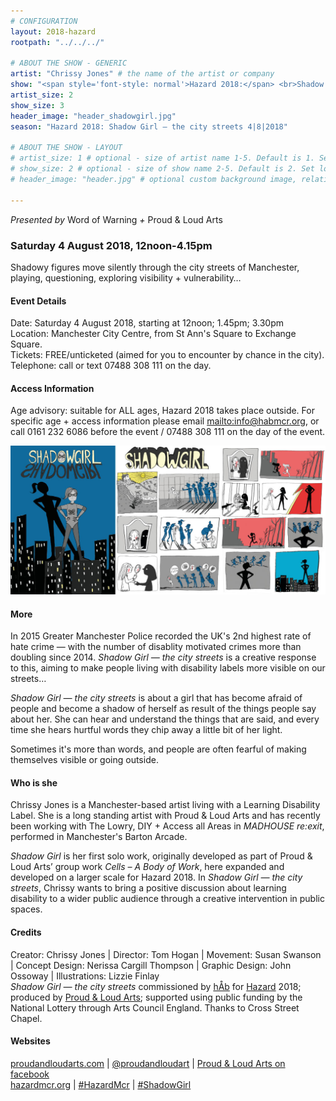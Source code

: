 ```yaml
---
# CONFIGURATION
layout: 2018-hazard
rootpath: "../../../"

# ABOUT THE SHOW - GENERIC
artist: "Chrissy Jones" # the name of the artist or company
show: "<span style='font-style: normal'>Hazard 2018:</span> <br>Shadow Girl — <br>the city streets" # the name of the show
artist_size: 2
show_size: 3
header_image: "header_shadowgirl.jpg"    
season: "Hazard 2018: Shadow Girl — the city streets 4|8|2018"

# ABOUT THE SHOW - LAYOUT
# artist_size: 1 # optional - size of artist name 1-5. Default is 1. Set longer names to lower values
# show_size: 2 # optional - size of show name 2-5. Default is 2. Set longer names to lower values
# header_image: "header.jpg" # optional custom background image, relative to current page

---
```

*Presented by* Word of Warning *+* Proud & Loud Arts            
         
### Saturday 4 August 2018, 12noon-4.15pm      
Shadowy figures move silently through the city streets of Manchester, playing, questioning, exploring visibility + vulnerability…     
               
#### Event Details        
Date: Saturday 4 August 2018, starting at 12noon; 1.45pm; 3.30pm                
Location: Manchester City Centre, from St Ann's Square to Exchange Square.          
Tickets: FREE/unticketed (aimed for you to encounter by chance in the city).             
Telephone: call or text 07488 308 111 on the day.           
          
#### Access Information            
Age advisory: suitable for ALL ages, Hazard 2018 takes place outside. For specific age + access information please email <mailto:info@habmcr.org>, or call 0161 232 6086 before the event / 07488 308 111 on the day of the event.     
        
![Shadow Girl — the city streets](shadowgirlcartoon.jpg)        
        
#### More         
In 2015 Greater Manchester Police recorded the UK's 2nd highest rate of hate crime — with the number of disablity motivated crimes more than doubling since 2014. *Shadow Girl — the city streets* is a creative response to this, aiming to make people living with disability labels more visible on our streets…         
           
*Shadow Girl — the city streets* is about a girl that has become afraid of people and become a shadow of herself as result of the things people say about her. She can hear and understand the things that are said, and every time she hears hurtful words they chip away a little bit of her light.          
         
Sometimes it's more than words, and people are often fearful of making themselves visible or going outside.              
          
#### Who is she           
Chrissy Jones is a Manchester-based artist living with a Learning Disability Label. She is a long standing artist with Proud & Loud Arts and has recently been working with The Lowry, DIY + Access all Areas in *MADHOUSE re:exit*, performed in Manchester's Barton Arcade.          
              
*Shadow Girl* is her first solo work, originally developed as part of Proud & Loud Arts’ group work *Cells – A Body of Work*, here expanded and developed on a larger scale for Hazard 2018. In *Shadow Girl — the city streets*, Chrissy wants to bring a positive discussion about learning disability to a wider public audience through a creative intervention in public spaces.             
             
#### Credits         
Creator: Chrissy Jones | Director: Tom Hogan | Movement: Susan Swanson | Concept Design: Nerissa Cargill Thompson | Graphic Design: John Ossoway | Illustrations: Lizzie Finlay         
*Shadow Girl — the city streets* commissioned by [hÅb](/hab) for [Hazard](/hab/hazard) 2018; produced by <a href="http://proudandloudarts.com" target="_blank">Proud & Loud Arts</a>; supported using public funding by the National Lottery through Arts Council England. Thanks to Cross Street Chapel.            
          
#### Websites            
<a href="http://proudandloudarts.com" target="_blank">proudandloudarts.com</a> | <a href="http://twitter.com/proudandloudart" target="_blank">@proudandloudart</a> | <a href="http://facebook.com/proudandloudarts" target="_blank">Proud & Loud Arts on facebook</a><br><a href="http://hazardmcr.org" target="_blank">hazardmcr.org</a> | <a href="http://twitter.com/hashtag/hazardmcr" target="_blank">#HazardMcr</a> | <a href="http://twitter.com/hashtag/shadowgirl" target="_blank">#ShadowGirl</a>
